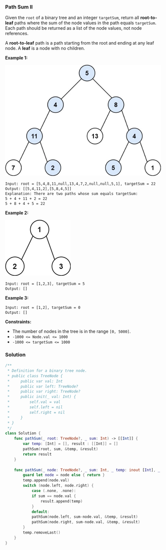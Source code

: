 
### Path Sum II

Given the `root` of a binary tree and an integer `targetSum`, return all __root-to-leaf__ paths where the sum of the node values in the path equals `targetSum`. Each path should be returned as a list of the node values, not node references.

A __root-to-leaf__ path is a path starting from the root and ending at any leaf node. A __leaf__ is a node with no children.

__Example 1:__

![question_113-0.jpg](../images/question_113-0.jpg)
```
Input: root = [5,4,8,11,null,13,4,7,2,null,null,5,1], targetSum = 22
Output: [[5,4,11,2],[5,8,4,5]]
Explanation: There are two paths whose sum equals targetSum:
5 + 4 + 11 + 2 = 22
5 + 8 + 4 + 5 = 22
```
__Example 2:__

![question_113-1.jpg](../images/question_113-1.jpg)
```
Input: root = [1,2,3], targetSum = 5
Output: []
```
__Example 3:__
```
Input: root = [1,2], targetSum = 0
Output: []
```

__Constraints:__
* The number of nodes in the tree is in the range `[0, 5000]`.
* `-1000 <= Node.val <= 1000`
* `-1000 <= targetSum <= 1000`

### Solution
```Swift
/**
 * Definition for a binary tree node.
 * public class TreeNode {
 *     public var val: Int
 *     public var left: TreeNode?
 *     public var right: TreeNode?
 *     public init(_ val: Int) {
 *         self.val = val
 *         self.left = nil
 *         self.right = nil
 *     }
 * }
 */
class Solution {
    func pathSum(_ root: TreeNode?, _ sum: Int) -> [[Int]] {
        var temp: [Int] = [], result : [[Int]] = []
        pathSum(root, sum, &temp, &result)
        return result
    }
    
    func pathSum(_ node: TreeNode?, _ sum: Int, _ temp: inout [Int], _ result: inout [[Int]]) {
        guard let node = node else { return }
        temp.append(node.val)
        switch (node.left, node.right) {
            case (.none, .none):
            if sum == node.val {
                result.append(temp)
            }
            default:
            pathSum(node.left, sum-node.val, &temp, &result)
            pathSum(node.right, sum-node.val, &temp, &result)
        }
        temp.removeLast()
    }
}
```
